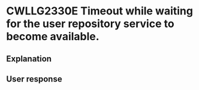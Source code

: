 # CWLLG2330E Timeout while waiting for the user repository service to become available.

## Explanation

## User response